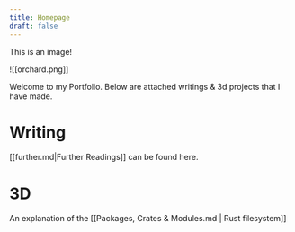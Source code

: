 ```yaml
---
title: Homepage
draft: false
---
```


This is an image!

![[orchard.png]]

Welcome to my Portfolio. Below are attached writings & 3d projects that I have made.

# Writing

[[further.md|Further Readings]] can be found here.

# 3D

An explanation of the [[Packages, Crates & Modules.md | Rust filesystem]]
